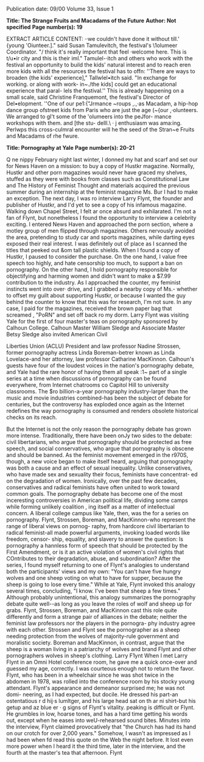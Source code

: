 Publication date: 09/00
Volume 33, Issue 1

**Title: The Strange Fruits and Macadams of the Future**
**Author: Not specified**
**Page number(s): 19**

EXTRACT ARTICLE CONTENT:
··we couldn't have done it without till.' {young 
\'Oiunteer.\]." said Susan Tamulevitch, the festival's 
\1olumeer Coordinator. "/ think it's really important that 
feel ·welcome here. This is t/u•ir city and this is their 
iml." Tamulel-·itch and others who work with the festival 
an opportunity to build the kids' natural interest and to 
reach eren more kids with all the resources the festival has to 
offn: ''There are ways to broaden {the kids' experience]," 
Tallwlel•itch said. "In exchange for working. or along with work-
in~./the kids] could get an educational experience that paral-
lels the festival.'' This is already happening on a small scale, 
said Christine Franquemont, the festival's Director of 
Del•elopment. ''One of our pe1:{"Jrmance 
~roups ,.,·as Macadam, a hip-hop dance 
group ofstreet kids from Paris who are just 
the age (~{our ,·olunteers. We arranged to 
gl't some of the \'olumeers into the peJfor-
mance workshops with them. and [the stu-
delll.\ · j 
enthusiasm 
was 
ama:ing. 
Perlwps this cross-culmral encounter 
will he the seed of the Stran~e 
Fruits and Macadams of rhe 
fwure. 


**Title: Pornography at Yale**
**Page number(s): 20-21**

Q ne nippy February night last winter, I donned my hat 
and scarf and set our for News Haven on a mission: to 
buy a copy of Hustkr magazine. Normally, Hustkr and other 
porn magazines would never have graced my shelves, stuffed as 
they were with books from classes such as Constitutional Law and 
The History of Feminist Thought and materials acquired the 
previous summer during an internship at the feminist magazine 
Ms. Bur I had to make an exception. The next day, I was ro 
interview Larry Flynt, the founder and publisher of Hustkr, 
and I'd yet to see a copy of his infamous magazine. 
Walking down Chapel Street, I felt ar once absurd and 
exhilarated. I'm not a fan of Flynt, but nonetheless I found the 
opportunity to interview a celebrity exciting. 
I entered News 
Haven and approached the porn section, where a motley group of 
men flipped through magazines. Others nervously avoided the 
area, pretending to study car and sports magazines, while darting 
eyes exposed their real interest. I was definitely out of place as I 
scanned the titles that peeked out &om tall plastic shields. 
When I found a copy of Hustkr, I paused to consider 
the purchase. On the one hand, I value free speech too 
highly, and hate censorship too much, to support a 
ban on pornography. On the other hand, I hold 
pornography responsible for objectifying and 
harming women and didn't want to make a $7.99 
contribution to the industry. As I approached 
the counter, my feminist instincts went into over· 
drive, and I grabbed a nearby copy of Ms.-
whether to offset my guilt about supporting 
Hustkr, or because I wanted the guy behind the 
counter to know that this was for research, I'm 
not sure. In any case, I paid for the magazines, 
received the brown paper bag that screamed ,
"PoRN" and set off back ro my dorm. 
Larry Flynt was visiting Yale for the first of four 
master's teas on pornography sponsored by Calhoun 
College. 
Calhoun Master William Sledge and 
Associate Master Betsy Sledge also invited American Civil 


Liberties Union (ACLU) President and law professor Nadine 
Strossen, former pornography actress Linda Boreman-betrer 
known as Linda Lovelace-and her attorney, law professor 
Catharine MacKinnon. Calhoun's guests have four of the loudest 
voices in the nation's pornography debate, and Yale had the rare 
honor of having them all speak :1~ part of a single series at a time 
when discussions of pornography can be found everywhere, from 
Internet chatrooms co Capitol Hill to university classrooms. The 
$ro billion-a-year pornography industry-larger than the music 
and movie industries combined-has been the subject of debate for 
centuries, but the controversy has exploded once again as the 
Internet redefines the way pornography is consumed and renders 
obsolete historical checks on its reach. 

But the Internet is not the only reason the pornography debate 
has grown more intense. Traditionally, there have been onJy two 
sides to the debate: civil libertarians, who argue that pornography 
should be protected as free speech, and social conservatives, who 
argue that pornography is obscene and should be banned. As the 
feminist movement emerged in the r970S, though, a new voice 
began to make itself heard, arguing that pornography was both a 
cause and an effect of sexual inequality. Unlike conservatives, who 
have made sex and sexuality their focus, feminists have concentrat-
ed on the degradation of women. Ironically, over the past few 
decades, conservatives and radical feminists have often united to 
work toward common goals. The pornography debate has become 
one of the most inceresting controversies in American political life, 
dividing some camps while forming unlikely coalition , 
ing itself as a matter of intellectual concern. 
A liberal college campus like Yale, then, was the 
for a series on pornography. 
Flynt, Strossen, Boreman, and 
MacKinnon-who represent the range of liberal views on pornog-
raphy, from hardcore civil libertarian to radical feminist-all made 
powerful arguments, invoking loaded words like freedom, censor-
ship, equality, and slavery to answer the question: Is pornography a 
hannless form of speech that should be protected by the First 
Amendment, or is it an active violation of women's civil rights that 
COntributes to their degradation, abuse, and subordination? 
After the series, I found myself returning to one of Flynt's 
analogies to understand both the participants' views and my own: 
"You can't have five hungry wolves and one sheep voting on what 
to have for supper, because the sheep is going to lose every time." 
While at Yale, Flynt invoked this analogy several times, concluding, 
"I know. I've been that sheep a few times." Although probably 
unintentional, this analogy summarizes the pornography debate 
quite well--as long as you leave the roles of wolf and sheep up for 
grabs. Flynt, Strossen, Boreman, and MacKinnon cast this role 
quite differently and form a strange pair of alliances in the debate; 
neither the feminist law professors nor the players in the pornogra-
phy industry agree with each other. Strossen and Flynt see the 
pornographer as a sheep needing protection from the wolves of 
majority-rule government and moralistic society. 
Boreman and 
MacKinnon, in contrast, argue that the sheep is a woman living in 
a patriarchy of wolves and brand Flynt and other pornographers 
wolves in sheep's clothing. 
Larry F1ynt 
When I met Larry Flynt in an Omni Hotel conference room, 
he gave me a quick once-over and guessed my age, correctly. I was 
courteous enough not to return the favor. Flynt, who has been in 
a wheelchair since he was shot twice in the abdomen in 1978, was 
rolled into the conference room by his stocky young attendant. 
Flynt's appearance and demeanor surprised me; he was not domi-
neering, as I had expected, but docile. He dressed his part-an 
ostentatious r 
d hij·s 
lumltger, and his large head sat 
on th 
ar 
ni 
shirt-but his getup and 
az 
blue 
er 
· g signs of Flynt's vitality. 
peaking is difficult or Flynt. He grumbles in low, hoarse 
tones, and has a hard time getting his words out, except when he 
eases into weU-rehearsed sound bites. Minutes into the interview, 
Flynt claimed provocatively that "the Church has had its hand on 
our crotch for over 2,000 years." Somehow, I wasn't as impressed 
as I had been when fd read this quote on the Web the night before. 
It lost even more power when I heard it the third time, later in the 
interview, and the fourth at the master's tea that afternoon. Flynt